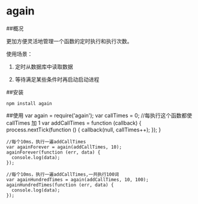 again
=====

##概况

更加方便灵活地管理一个函数的定时执行和执行次数。

使用场景：

1. 定时从数据库中读取数据

2. 等待满足某些条件时再启动启动进程

##安装

    npm install again
     
##使用
    var again = require('again');
    var callTimes = 0;
    //每执行这个函数都使callTimes 加 1
    var addCallTimes = function (callback) {
      process.nextTick(function () {
        callback(null, callTimes++);
      });
    }
    
    //每个10ms，执行一遍addCallTimes
    var againForever = again(addCallTimes, 10);
    againForever(function (err, data) {
      console.log(data);
    });
    
    //每个10ms，执行一遍addCallTimes,一共执行100词
    var againHundredTimes = again(addCallTimes, 10, 100);
    againHundredTimes(function (err, data) {
      console.log(data);
    });